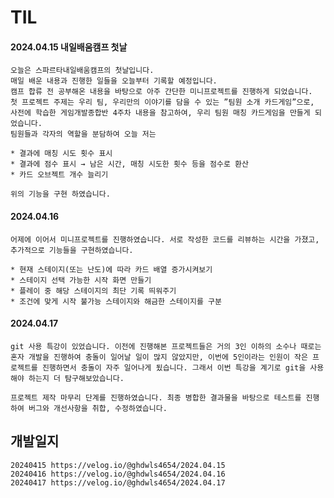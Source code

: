 # TIL
#### 2024.04.15 내일배움캠프 첫날
    오늘은 스파르타내일배움캠프의 첫날입니다.
    매일 배운 내용과 진행한 일들을 오늘부터 기록할 예정입니다.
    캠프 합류 전 공부해온 내용을 바탕으로 아주 간단한 미니프로젝트를 진행하게 되었습니다.
    첫 프로젝트 주제는 우리 팀, 우리만의 이야기를 담을 수 있는 ”팀원 소개 카드게임”으로, 사전에 학습한 게임개발종합반 4주차 내용을 참고하여, 우리 팀원 매칭 카드게임을 만들게 되었습니다.
    팀원들과 각자의 역할을 분담하여 오늘 저는

    * 결과에 매칭 시도 횟수 표시
    * 결과에 점수 표시 → 남은 시간, 매칭 시도한 횟수 등을 점수로 환산
    * 카드 오브젝트 개수 늘리기

    위의 기능을 구현 하였습니다.
#### 2024.04.16
    어제에 이어서 미니프로젝트를 진행하였습니다. 서로 작성한 코드를 리뷰하는 시간을 가졌고, 추가적으로 기능들을 구현하였습니다.

    * 현재 스테이지(또는 난도)에 따라 카드 배열 증가시켜보기
    * 스테이지 선택 가능한 시작 화면 만들기
    * 플레이 중 해당 스테이지의 최단 기록 띄워주기
    * 조건에 맞게 시작 불가능 스테이지와 해금한 스테이지를 구분

#### 2024.04.17
    git 사용 특강이 있었습니다. 이전에 진행해본 프로젝트들은 거의 3인 이하의 소수나 때로는 혼자 개발을 진행하여 충돌이 일어날 일이 많지 않았지만, 이번에 5인이라는 인원이 작은 프로젝트를 진행하면서 충돌이 자주 일어나게 됬습니다. 그래서 이번 특강을 계기로 git을 사용해야 하는지 더 탐구해보았습니다.

    프로젝트 제작 마무리 단계를 진행하였습니다. 최종 병합한 결과물을 바탕으로 테스트를 진행하여 버그와 개선사항을 취합, 수정하였습니다.


## 개발일지
    20240415 https://velog.io/@ghdwls4654/2024.04.15
    20240416 https://velog.io/@ghdwls4654/2024.04.16
    20240417 https://velog.io/@ghdwls4654/2024.04.17